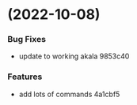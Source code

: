 #  (2022-10-08)


### Bug Fixes

* update to working akala 9853c40


### Features

* add lots of commands 4a1cbf5



